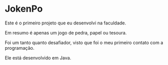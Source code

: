 # JokenPo
Este é o primeiro projeto que eu desenvolvi na faculdade.

Em resumo é apenas um jogo de pedra, papel ou tesoura.

Foi um tanto quanto desafiador, visto que foi o meu primeiro contato com a programação.

Ele está desenvolvido em Java.

